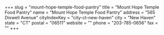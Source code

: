 +++
slug = "mount-hope-temple-food-pantry"
title = "Mount Hope Temple Food Pantry"
name = "Mount Hope Temple Food Pantry"
address = "565 Dixwell Avenue"
cityIndexKey = "city-ct-new-haven"
city = "New Haven"
state = "CT"
postal = "06511"
website = ""
phone = "203-785-0656"
fax = ""
+++
